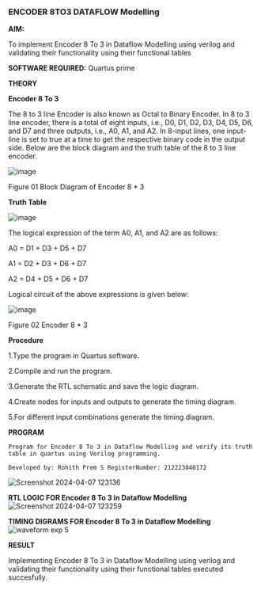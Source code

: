 ### ENCODER 8TO3 DATAFLOW Modelling

**AIM:**

To implement  Encoder 8 To 3 in Dataflow Modelling using verilog and validating their functionality using their functional tables

**SOFTWARE REQUIRED:** Quartus prime

**THEORY**

**Encoder 8 To 3**

The 8 to 3 line Encoder is also known as Octal to Binary Encoder. In 8 to 3 line encoder, there is a total of eight inputs, i.e., D0, D1, D2, D3, D4, D5, D6, and D7 and three outputs, i.e., A0, A1, and A2. In 8-input lines, one input-line is set to true at a time to get the respective binary code in the output side. Below are the block diagram and the truth table of the 8 to 3 line encoder.

![image](https://github.com/naavaneetha/ENCODER8TO3DATAFLOW/assets/154305477/0bc242c1-eb9e-4c47-afe5-30428470efc3)

Figure 01  Block Diagram of Encoder 8 * 3

**Truth Table**

![image](https://github.com/naavaneetha/ENCODER8TO3DATAFLOW/assets/154305477/35496b14-ae6e-4cd1-9abd-d6736b576575)

The logical expression of the term A0, A1, and A2 are as follows:

A0 = D1 + D3 + D5 + D7

A1 = D2 + D3 + D6 + D7

A2 = D4 + D5 + D6 + D7

Logical circuit of the above expressions is given below:

![image](https://github.com/naavaneetha/ENCODER8TO3DATAFLOW/assets/154305477/95acaee6-c873-4c75-89eb-ef09fb158053)

Figure 02  Encoder 8 * 3

**Procedure**

1.Type the program in Quartus software.

2.Compile and run the program.

3.Generate the RTL schematic and save the logic diagram.

4.Create nodes for inputs and outputs to generate the timing diagram.

5.For different input combinations generate the timing diagram.

**PROGRAM**
```
Program for Encoder 8 To 3 in Dataflow Modelling and verify its truth table in quartus using Verilog programming. 

Developed by: Rohith Prem S RegisterNumber: 212223040172
```
![Screenshot 2024-04-07 123136](https://github.com/rohithprem18/ENCODER8TO3DATAFLOW/assets/146315115/96d7dda2-f212-470a-966b-8f6681e3a9ed)


**RTL LOGIC FOR Encoder 8 To 3 in Dataflow Modelling**
![Screenshot 2024-04-07 123259](https://github.com/rohithprem18/ENCODER8TO3DATAFLOW/assets/146315115/c2df4d05-3c0b-4115-beb5-c00c1ac001f6)


**TIMING DIGRAMS FOR Encoder 8 To 3 in Dataflow Modelling**
![waveform exp 5](https://github.com/rohithprem18/ENCODER8TO3DATAFLOW/assets/146315115/054b772f-a67d-4341-9aa1-e199e2073d4d)


**RESULT**

Implementing Encoder 8 To 3 in Dataflow Modelling using verilog and validating their functionality using their functional tables executed succesfully.




